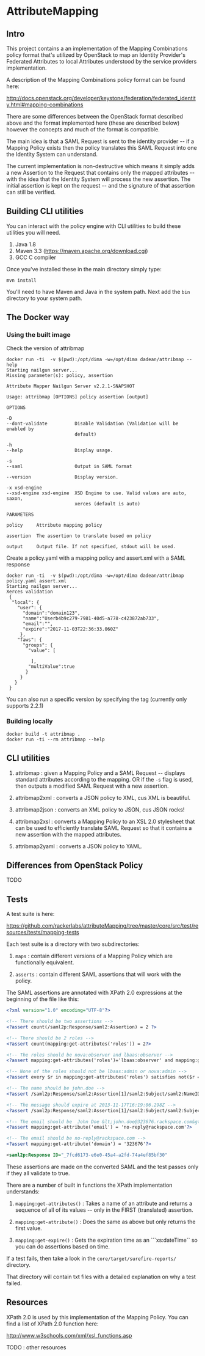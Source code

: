 # AttributeMapping

## Intro

This project contains a an implementation of the Mapping Combinations
policy format that's utilized by OpenStack to map an Identity
Provider's Federated Attributes to local Attributes understood by the
service providers implementation.

A description of the Mapping Combinations policy format can be found
here:

http://docs.openstack.org/developer/keystone/federation/federated_identity.html#mapping-combinations

There are some differences between the OpenStack format described
above and the format implemented here (these are described below)
however the concepts and much of the format is compatible.

The main idea is that a SAML Request is sent to the identity
provider -- if a Mapping Policy exists then the policy translates
this SAML Request into one the Identity System can understand.

The current implementation is non-destructive which means it simply
adds a new Assertion to the Request that contains only the mapped
attributes -- with the idea that the Identity System will process the
new assertion.  The initial assertion is kept on the request -- and
the signature of that assertion can still be verified.

## Building CLI utilities

You can interact with the policy engine with CLI utilities to build
these utilities you will need.

1. Java 1.8
2. Maven 3.3 (https://maven.apache.org/download.cgi)
3. GCC C compiler

Once you've installed these in the main directory simply type:

````shell
mvn install
````

You'll need to have Maven and Java in the system path.  Next add the
```bin``` directory to your system path. 

## The Docker way

### Using the built image

Check the version of attribmap

````shell
docker run -ti  -v $(pwd):/opt/dima -w=/opt/dima dadean/attribmap --help
Starting nailgun server...
Missing parameter(s): policy, assertion

Attribute Mapper Nailgun Server v2.2.1-SNAPSHOT

Usage: attribmap [OPTIONS] policy assertion [output]

OPTIONS

-D
--dont-validate          Disable Validation (Validation will be enabled by
                         default)

-h
--help                   Display usage.

-s
--saml                   Output in SAML format

--version                Display version.

-x xsd-engine
--xsd-engine xsd-engine  XSD Engine to use. Valid values are auto, saxon,
                         xerces (default is auto)

PARAMETERS

policy     Attribute mapping policy

assertion  The assertion to translate based on policy

output     Output file. If not specified, stdout will be used.
````

Create a policy.yaml with a mapping policy and assert.xml with a SAML response

````shell
docker run -ti  -v $(pwd):/opt/dima -w=/opt/dima dadean/attribmap policy.yaml assert.xml
Starting nailgun server...
Xerces validation
 {
  "local": {
    "user": {
      "domain":"domain123",
      "name":"Userb4b9c279-7981-40d5-a778-c423872ab733",
      "email":"",
      "expire":"2017-11-03T22:36:33.060Z"
     },
    "faws": {
      "groups": {
        "value": [
          
         ],
        "multiValue":true
       }
     }
   }
 }
 ````

 You can also run a specific version by specifying the tag (currently only supports 2.2.1)

### Building locally

````shell
docker build -t attribmap .
docker run -ti --rm attribmap --help
````

## CLI utilities

1. attribmap : given a Mapping Policy and a SAML Request -- displays
standard attributes according to the mapping.  OR if the ```-s```
flag is used, then outputs a modified SAML Request with a new assertion.

1. attribmap2xml : converts a JSON policy to XML, cus XML is
beautiful.

1. attribmap2json : converts an XML policy to JSON, cus JSON rocks!

1. attribmap2xsl : converts a Mapping Policy to an XSL 2.0 stylesheet
that can be used to efficiently translate SAML Request so that it
contains a new assertion with the mapped attributes.

1. attribmap2yaml : converts a JSON policy to YAML.

## Differences from OpenStack Policy

TODO

## Tests

A test suite is here:

https://github.com/rackerlabs/attributeMapping/tree/master/core/src/test/resources/tests/mapping-tests

Each test suite is a directory with two subdirectories:

1. ```maps``` : contain different versions of a Mapping Policy which
are functionally equivalent.

2. ```asserts``` : contain different SAML assertions that will work
with the policy.

The SAML assertions are annotated with XPath 2.0 expressions at the
beginning of the file like this:

````xml
<?xml version="1.0" encoding="UTF-8"?>

<!-- There should be two assertions -->
<?assert count(/saml2p:Response/saml2:Assertion) = 2 ?>

<!-- There should be 2 roles -->
<?assert count(mapping:get-attributes('roles')) = 2?>

<!-- The roles should be nova:observer and lbaas:observer -->
<?assert mapping:get-attributes('roles')='lbaas:observer' and mapping:get-attributes('roles')='nova:observer' ?>

<!-- None of the roles should not be lbaas:admin or nova:admin -->
<?assert every $r in mapping:get-attributes('roles') satisfies not($r = ('lbaas:admin', 'nova:admin'))?>

<!-- The name should be john.doe -->
<?assert /saml2p:Response/saml2:Assertion[1]/saml2:Subject/saml2:NameID = 'john.doe'?>

<!-- The message should expire at 2013-11-17T16:19:06.298Z -->
<?assert /saml2p:Response/saml2:Assertion[1]/saml2:Subject/saml2:SubjectConfirmation/saml2:SubjectConfirmationData/@NotOnOrAfter = '2013-11-17T16:19:06.298Z'?>

<!-- The email should be  John Doe &lt;john.doe@323676.rackspace.com&gt; -->
<?assert mapping:get-attribute('email') = 'no-reply@rackspace.com'?>

<!-- The email should be no-reply@rackspace.com -->
<?assert mapping:get-attribute('domain') = '323676'?>

<saml2p:Response ID="_7fcd6173-e6e0-45a4-a2fd-74a4ef85bf30" 
````

These assertions are made on the converted SAML and the test passes
only if they all validate to true.

There are a number of built in functions the XPath implementation
understands:

1. ```mapping:get-attributes()```  : Takes a name of an attribute and
returns a sequence of all of its values -- only in the FIRST
(translated) assertion.

1. ```mapping:get-attribute()```  : Does the same as above but only
returns the first value.

1. ```mapping:get-expire()``` : Gets the expiration time as an
```xs:dateTime`` so you can do assertions based on time. 

If a test fails, then take a look in the
```core/target/surefire-reports/``` directory.

That directory will contain txt files with a detailed explanation on
why a test failed.

## Resources

XPath 2.0 is used by this implementation of the Mapping Policy. You
can find a list of XPath 2.0 function here:

http://www.w3schools.com/xml/xsl_functions.asp

TODO : other resources


